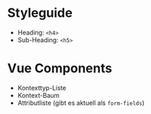 # Styleguide
- Heading: `<h4>`
- Sub-Heading: `<h5>`

# Vue Components
- Kontexttyp-Liste
- Kontext-Baum
- Attributliste (gibt es aktuell als `form-fields`)
